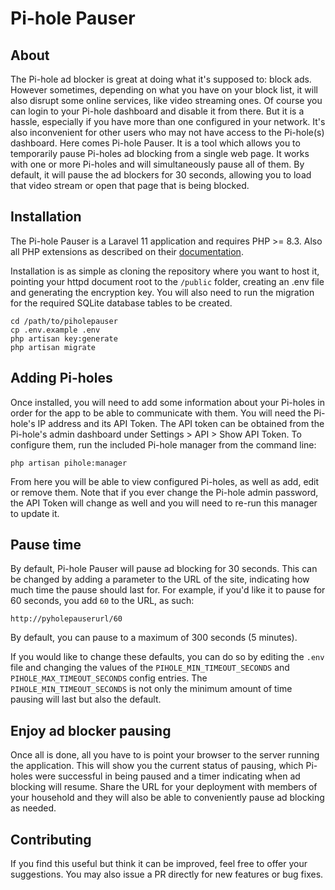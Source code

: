 # Pi-hole Pauser

## About
The Pi-hole ad blocker is great at doing what it's supposed to: block ads. However sometimes, depending on what you have
on your block list, it will also disrupt some online services, like video streaming ones. Of course you can login to
your Pi-hole dashboard and disable it from there. But it is a hassle, especially if you have more than one configured in
your network. It's also inconvenient for other users who may not have access to the Pi-hole(s) dashboard. Here comes
Pi-hole Pauser. It is a tool which allows you to temporarily pause Pi-holes ad blocking from a single web
page. It works with one or more Pi-holes and will simultaneously pause all of them. By default, it will pause the
ad blockers for 30 seconds, allowing you to load that video stream or open that page that is being blocked.

## Installation

The Pi-hole Pauser is a Laravel 11 application and requires PHP >= 8.3. Also all PHP extensions as described on their
[documentation](https://laravel.com/docs/11.x/deployment#server-requirements).

Installation is as simple as cloning the repository where you want to host it, pointing your httpd document root to the 
`/public` folder, creating an .env file and generating the encryption key. You will also need to run the migration for
the required SQLite database tables to be created.

```shell
cd /path/to/piholepauser
cp .env.example .env
php artisan key:generate
php artisan migrate
```

## Adding Pi-holes

Once installed, you will need to add some information about your Pi-holes in order for the app to be able to communicate
with them. You will need the Pi-hole's IP address and its API Token. The API token can be obtained from the Pi-hole's
admin dashboard under Settings > API > Show API Token. To configure them, run the included Pi-hole manager from the
command line:
```shell
php artisan pihole:manager
```
From here you will be able to view configured Pi-holes, as well as add, edit or remove them. Note that if you ever
change the Pi-hole admin password, the API Token will change as well and you will need to re-run this manager to update
it.

## Pause time

By default, Pi-hole Pauser will pause ad blocking for 30 seconds. This can be changed by adding a parameter to the URL
of the site, indicating how much time the pause should last for. For example, if you'd like it to pause for 60 seconds,
you add `60` to the URL, as such:
```
http://pyholepauserurl/60
```
By default, you can pause to a maximum of 300 seconds (5 minutes). 

If you would like to change these defaults, you can do so by editing the `.env` file and changing the values of the
`PIHOLE_MIN_TIMEOUT_SECONDS` and `PIHOLE_MAX_TIMEOUT_SECONDS` config entries. The `PIHOLE_MIN_TIMEOUT_SECONDS` is not
only the minimum amount of time pausing will last but also the default.

## Enjoy ad blocker pausing

Once all is done, all you have to is point your browser to the server running the application. This will show you the
current status of pausing, which Pi-holes were successful in being paused and a timer indicating when ad blocking will
resume. Share the URL for your deployment with members of your household and they will also be able to conveniently
pause ad blocking as needed.

## Contributing
If you find this useful but think it can be improved, feel free to offer your suggestions. You may also issue a PR
directly for new features or bug fixes. 
